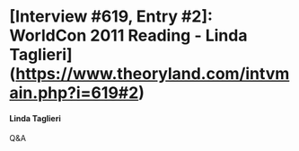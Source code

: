 # [Interview #619, Entry #2]: WorldCon 2011 Reading - Linda Taglieri](https://www.theoryland.com/intvmain.php?i=619#2)

#### Linda Taglieri

Q&A


